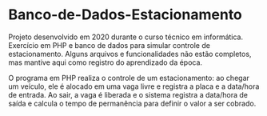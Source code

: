 # Banco-de-Dados-Estacionamento

Projeto desenvolvido em 2020 durante o curso técnico em informática. Exercício em PHP e banco de dados para simular controle de estacionamento. Alguns arquivos e funcionalidades não estão completos, mas mantive aqui como registro do aprendizado da época.

O programa em PHP realiza o controle de um estacionamento: ao chegar um veículo, ele é alocado em uma vaga livre e registra a placa e a data/hora de entrada. Ao sair, a vaga é liberada e o sistema registra a data/hora de saída e calcula o tempo de permanência para definir o valor a ser cobrado.

